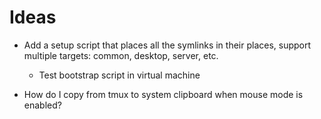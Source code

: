 # Ideas

- Add a setup script that places all the symlinks in their places,
  support multiple targets: common, desktop, server, etc.
    - Test bootstrap script in virtual machine

- How do I copy from tmux to system clipboard when mouse mode is enabled?
